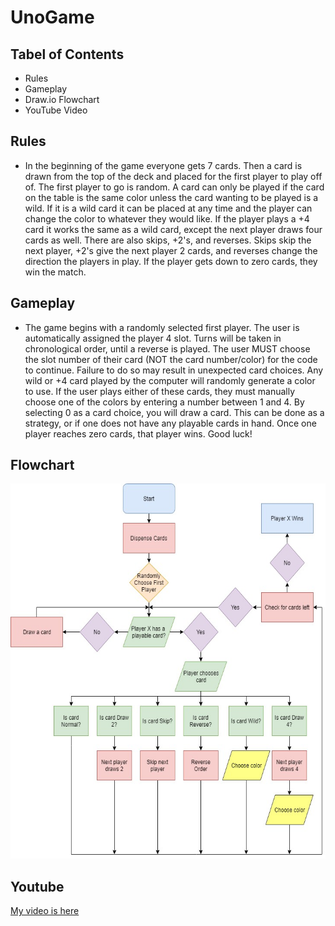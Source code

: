 # UnoGame

## Tabel of Contents

- Rules
- Gameplay
- Draw.io Flowchart
- YouTube Video


## Rules
- In the beginning of the game everyone gets 7 cards. Then a card is drawn from the top of the deck and placed for the first player to play off of. The first player to go is random. A card can only be played if the card on the table is the same color unless the card wanting to be played is a wild. If it is a wild card it can be placed at any time and the player can change the color to whatever they would like. If the player plays a +4 card it works the same as a wild card, except the next player draws four cards as well. There are also skips, +2's, and reverses. Skips skip the next player, +2's give the next player 2 cards, and reverses change the direction the players in play. If the player gets down to zero cards, they win the match. 


## Gameplay
- The game begins with a randomly selected first player. The user is automatically assigned the player 4 slot. Turns will be taken in chronological order, until a reverse is played. The user MUST choose the slot number of their card (NOT the card number/color) for the code to continue. Failure to do so may result in unexpected card choices. Any wild or +4 card played by the computer will randomly generate a color to use. If the user plays either of these cards, they must manually choose one of the colors by entering a number between 1 and 4. By selecting 0 as a card choice, you will draw a card. This can be done as a strategy, or if one does not have any playable cards in hand. Once one player reaches zero cards, that player wins. Good luck!

## Flowchart
<img src="Uno.jpg" height = "600" width ="600">

## Youtube
<a href ="https://www.youtube.com/watch?v=NFCbYbj8N3M&feature=youtu.be">My video is here</a>
